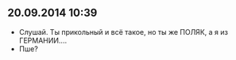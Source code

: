 ## 20.09.2014 10:39

- Слушай. Ты прикольный и всё такое, но ты же ПОЛЯК, а я из ГЕРМАНИИ....
- Пше?
